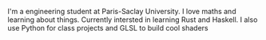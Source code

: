 I'm a engineering student at Paris-Saclay University. I love maths and learning about things.
Currently intersted in learning Rust and Haskell.
I also use Python for class projects and GLSL to build cool shaders
